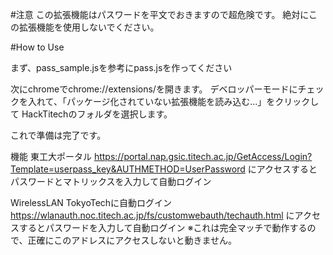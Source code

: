 #注意
この拡張機能はパスワードを平文でおきますので超危険です。
絶対にこの拡張機能を使用しないでください。

#How to Use

まず、pass_sample.jsを参考にpass.jsを作ってください

次にchromeでchrome://extensions/を開きます。
デベロッパーモードにチェックを入れて、「パッケージ化されていない拡張機能を読み込む...」をクリックして
HackTitechのフォルダを選択します。

これで準備は完了です。

機能
東工大ポータル
https://portal.nap.gsic.titech.ac.jp/GetAccess/Login?Template=userpass_key&AUTHMETHOD=UserPassword
にアクセスするとパスワードとマトリックスを入力して自動ログイン


WirelessLAN TokyoTechに自動ログイン
https://wlanauth.noc.titech.ac.jp/fs/customwebauth/techauth.html
にアクセスするとパスワードを入力して自動ログイン
※これは完全マッチで動作するので、正確にこのアドレスにアクセスしないと動きません。
